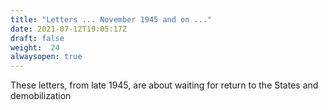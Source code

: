 ```yaml
---
title: "Letters ... November 1945 and on ..."
date: 2021-07-12T19:05:17Z
draft: false
weight:  24
alwaysopen: true
---
```

These letters, from late 1945, are about waiting for return to the States and demobilization


